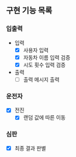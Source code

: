 ## 구현 기능 목록

### 입출력
- 입력
    - [X] 사용자 입력
    - [X] 자동차 이름 입력 검증
    - [X] 시도 횟수 입력 검증

- 출력
    - [ ] 출력 메시지 출력

### 운전자
- [X] 전진
  - [X] 랜덤 값에 따른 이동

### 심판
- [X] 최종 결과 판별
